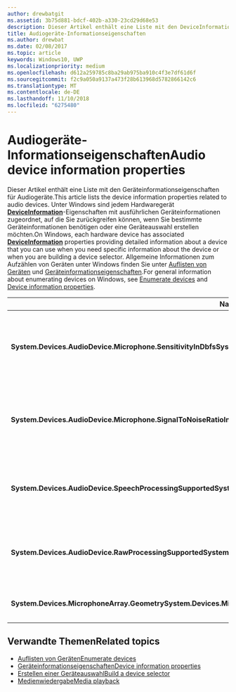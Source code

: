 ```yaml
---
author: drewbatgit
ms.assetid: 3b75d881-bdcf-402b-a330-23cd29d68e53
description: Dieser Artikel enthält eine Liste mit den DeviceInformation-Eigenschaften für Audiogeräte.
title: Audiogeräte-Informationseigenschaften
ms.author: drewbat
ms.date: 02/08/2017
ms.topic: article
keywords: Windows10, UWP
ms.localizationpriority: medium
ms.openlocfilehash: d612a259785c8ba29ab975ba910c4f3e7df61d6f
ms.sourcegitcommit: f2c9a050a9137a473f28b613968d5782866142c6
ms.translationtype: MT
ms.contentlocale: de-DE
ms.lasthandoff: 11/10/2018
ms.locfileid: "6275480"
---
```

# <a name="audio-device-information-properties"></a><span data-ttu-id="bd75c-104">Audiogeräte-Informationseigenschaften</span><span class="sxs-lookup"><span data-stu-id="bd75c-104">Audio device information properties</span></span>

<span data-ttu-id="bd75c-105">Dieser Artikel enthält eine Liste mit den Geräteinformationseigenschaften für Audiogeräte.</span><span class="sxs-lookup"><span data-stu-id="bd75c-105">This article lists the device information properties related to audio devices.</span></span> <span data-ttu-id="bd75c-106">Unter Windows sind jedem Hardwaregerät [**DeviceInformation**](https://msdn.microsoft.com/library/windows/apps/BR225393)-Eigenschaften mit ausführlichen Geräteinformationen zugeordnet, auf die Sie zurückgreifen können, wenn Sie bestimmte Geräteinformationen benötigen oder eine Geräteauswahl erstellen möchten.</span><span class="sxs-lookup"><span data-stu-id="bd75c-106">On Windows, each hardware device has associated [**DeviceInformation**](https://msdn.microsoft.com/library/windows/apps/BR225393) properties providing detailed information about a device that you can use when you need specific information about the device or when you are building a device selector.</span></span> <span data-ttu-id="bd75c-107">Allgemeine Informationen zum Aufzählen von Geräten unter Windows finden Sie unter [Auflisten von Geräten](../devices-sensors/enumerate-devices.md) und [Geräteinformationseigenschaften](../devices-sensors/device-information-properties.md).</span><span class="sxs-lookup"><span data-stu-id="bd75c-107">For general information about enumerating devices on Windows, see [Enumerate devices](../devices-sensors/enumerate-devices.md) and [Device information properties](../devices-sensors/device-information-properties.md).</span></span>


|<span data-ttu-id="bd75c-108">Name</span><span class="sxs-lookup"><span data-stu-id="bd75c-108">Name</span></span>|<span data-ttu-id="bd75c-109">Typ</span><span class="sxs-lookup"><span data-stu-id="bd75c-109">Type</span></span>|<span data-ttu-id="bd75c-110">Beschreibung</span><span class="sxs-lookup"><span data-stu-id="bd75c-110">Description</span></span>|
|------------------------------------------------------------|------------|------------------------------------------------------|
|**<span data-ttu-id="bd75c-111">System.Devices.AudioDevice.Microphone.SensitivityInDbfs</span><span class="sxs-lookup"><span data-stu-id="bd75c-111">System.Devices.AudioDevice.Microphone.SensitivityInDbfs</span></span>**|<span data-ttu-id="bd75c-112">Double</span><span class="sxs-lookup"><span data-stu-id="bd75c-112">Double</span></span>|<span data-ttu-id="bd75c-113">Gibt die Empfindlichkeit des Mikrofons in Dezibel relativ zu Full-Scale-Einheiten (dBFS) an.</span><span class="sxs-lookup"><span data-stu-id="bd75c-113">Specifies the microphone sensitivity in decibels relative to full scale (dBFS) units.</span></span>|
|**<span data-ttu-id="bd75c-114">System.Devices.AudioDevice.Microphone.SignalToNoiseRatioInDb</span><span class="sxs-lookup"><span data-stu-id="bd75c-114">System.Devices.AudioDevice.Microphone.SignalToNoiseRatioInDb</span></span>**|<span data-ttu-id="bd75c-115">Double</span><span class="sxs-lookup"><span data-stu-id="bd75c-115">Double</span></span>|<span data-ttu-id="bd75c-116">Gibt für das Mikrofon das Signal-Rausch-Verhältnis (SNR) in Dezibeleinheiten (dB) an.</span><span class="sxs-lookup"><span data-stu-id="bd75c-116">Specifies the microphone signal to noise ratio (SNR) measured in decibel (dB) units.</span></span>|
|**<span data-ttu-id="bd75c-117">System.Devices.AudioDevice.SpeechProcessingSupported</span><span class="sxs-lookup"><span data-stu-id="bd75c-117">System.Devices.AudioDevice.SpeechProcessingSupported</span></span>**|<span data-ttu-id="bd75c-118">Boolean</span><span class="sxs-lookup"><span data-stu-id="bd75c-118">Boolean</span></span>|<span data-ttu-id="bd75c-119">Gibt an, ob das Audiogerät die Verarbeitung von Sprache unterstützt.</span><span class="sxs-lookup"><span data-stu-id="bd75c-119">Indicates whether the audio device supports speech processing.</span></span>|
|**<span data-ttu-id="bd75c-120">System.Devices.AudioDevice.RawProcessingSupported</span><span class="sxs-lookup"><span data-stu-id="bd75c-120">System.Devices.AudioDevice.RawProcessingSupported</span></span>**|<span data-ttu-id="bd75c-121">Boolean</span><span class="sxs-lookup"><span data-stu-id="bd75c-121">Boolean</span></span>|<span data-ttu-id="bd75c-122">Gibt an, ob das Audiogerät die Verarbeitung von Rohdaten unterstützt.</span><span class="sxs-lookup"><span data-stu-id="bd75c-122">Indicates whether the audio device supports raw processing.</span></span>|
|**<span data-ttu-id="bd75c-123">System.Devices.MicrophoneArray.Geometry</span><span class="sxs-lookup"><span data-stu-id="bd75c-123">System.Devices.MicrophoneArray.Geometry</span></span>**|<span data-ttu-id="bd75c-124">unsigned char[]</span><span class="sxs-lookup"><span data-stu-id="bd75c-124">unsigned char[]</span></span>|<span data-ttu-id="bd75c-125">Geometriedaten für ein Mikrofonarray.</span><span class="sxs-lookup"><span data-stu-id="bd75c-125">Geometry data for a microphone array.</span></span>|

## <a name="related-topics"></a><span data-ttu-id="bd75c-126">Verwandte Themen</span><span class="sxs-lookup"><span data-stu-id="bd75c-126">Related topics</span></span>

* [<span data-ttu-id="bd75c-127">Auflisten von Geräten</span><span class="sxs-lookup"><span data-stu-id="bd75c-127">Enumerate devices</span></span>](../devices-sensors/enumerate-devices.md)
* [<span data-ttu-id="bd75c-128">Geräteinformationseigenschaften</span><span class="sxs-lookup"><span data-stu-id="bd75c-128">Device information properties</span></span>](../devices-sensors/device-information-properties.md)
* [<span data-ttu-id="bd75c-129">Erstellen einer Geräteauswahl</span><span class="sxs-lookup"><span data-stu-id="bd75c-129">Build a device selector</span></span>](../devices-sensors/build-a-device-selector.md)
* [<span data-ttu-id="bd75c-130">Medienwiedergabe</span><span class="sxs-lookup"><span data-stu-id="bd75c-130">Media playback</span></span>](media-playback.md)




